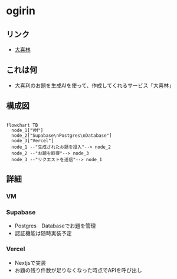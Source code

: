 # ogirin

## リンク

- [大喜林](https://ogirin.vercel.app/)

## これは何

- 大喜利のお題を生成AIを使って、作成してくれるサービス「大喜林」


## 構成図

```mermaid

flowchart TB
  node_1["VM"]
  node_2["Supabase\nPostgres\nDatabase"]
  node_3["Vercel"]
  node_1 --"生成されたお題を投入"--> node_2
  node_2 --"お題を取得"--> node_3
  node_3 --"リクエストを送信"--> node_1
```

## 詳細

### VM


### Supabase
- Postgres　Databaseでお題を管理
- 認証機能は随時実装予定

### Vercel
- Nextjsで実装
- お題の残り件数が足りなくなった時点でAPIを呼び出し

